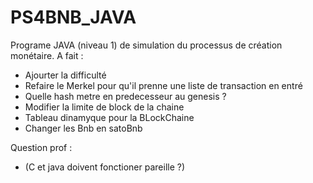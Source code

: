 # PS4BNB_JAVA
Programe JAVA  (niveau 1) de simulation du processus de création monétaire. 
A fait : 
- Ajourter la difficulté 
- Refaire le Merkel pour qu'il prenne une liste de transaction en entré 
- Quelle hash metre en predecesseur au genesis ?
- Modifier la limite de block de la chaine 
- Tableau dinamyque pour la BLockChaine
- Changer les Bnb en satoBnb


Question prof :
- (C et java doivent fonctioner pareille ?)
